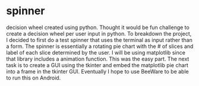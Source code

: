 # spinner
decision wheel created using python. Thought it would be fun challenge to create a decision wheel per user input in python. To breakdown the project, I decided to first do a test spinner that uses the terminal as input rather than a form. The spinner is essentially a rotating pie chart with the # of slices and label of each slice determined by the user. I will be using matplotlib since that library includes a animation function. This was the easy part. The next task is to create a GUI using the tkinter and embed the matplotlib pie chart into a frame in the tkinter GUI. Eventually I hope to use BeeWare to be able to run this on Android. 
